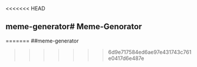 <<<<<<< HEAD
## meme-generator# Meme-Genorator
=======
##meme-generator
>>>>>>> 6d9e717584ed6ae97e431743c761e0417d6e487e
